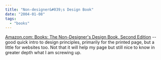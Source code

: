 ```yaml
---
title: "Non-designer&#039;s Design Book"
date: "2004-01-08"
tags: 
  - "books"
---
```


[Amazon.com: Books: The Non-Designer's Design Book, Second Edition](http://www.amazon.com/exec/obidos/tg/detail/-/0321193857/qid=1073609664//ref=sr_8_xs_ap_i0_xgl14/002-7951548-5831249?v=glance&s=books&n=507846 "Amazon.com: Books: The Non-Designer's Design Book, Second Edition") -- good quick intro to design principles, primarily for the printed page, but a little for websites too. Not that it will help my page but still nice to know in greater depth what I am screwing up.
